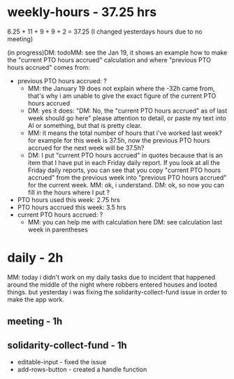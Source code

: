 # weekly-hours - 37.25 hrs
6.25 + 11 + 9 + 9 + 2 = 37.25 (I changed yesterdays hours due to no meeting)

(in progress)DM: todoMM: see the Jan 19, it shows an example how to make the "current PTO hours accrued" calculation and where "previous PTO hours accrued" comes from:
* previous PTO hours accrued: ?
  * MM: the January 19 does not explain where the -32h came from, that's why i am unable to give the exact figure of the current PTO hours accrued 
  * DM: yes it does: "DM: No, the "current PTO hours accrued" as of last week should go here" please attention to detail, or paste my text into AI or something, but that is pretty clear.
  * MM: it means the total number of hours that i've worked last week? for example for this week is 37.5h, now the previous PTO hours accrued for the next week will be 37.5h?
  * DM: I put "current PTO hours accrued" in quotes because that is an item that I have put in each Friday daily report. If you look at all the Friday daily reports, you can see that you copy "current PTO hours accrued" from the previous week into "previous PTO hours accrued" for the current week. MM: ok, i understand. DM: ok, so now you can fill in the hours where I put ?
* PTO hours used this week: 2.75 hrs
* PTO hours accrued this week: 3.5 hrs
* current PTO hours accrued: ?
  * MM: you can help me with calculation here DM: see calculation last week in parentheses

# daily - 2h
MM: today i didn't work on my daily tasks due to incident that happened around the middle of the night where robbers entered houses and looted things. but yesterday i was fixing the solidarity-collect-fund issue in order to make the app work.

## meeting - 1h

## solidarity-collect-fund - 1h
* editable-input - fixed the issue
* add-rows-button - created a handle function